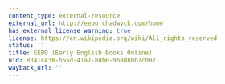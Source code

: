 ```yaml
---
content_type: external-resource
external_url: http://eebo.chadwyck.com/home
has_external_license_warning: true
license: https://en.wikipedia.org/wiki/All_rights_reserved
status: ''
title: EEBO (Early English Books Online)
uid: 8341c438-b55d-41a7-8db0-9b8d8bb2c087
wayback_url: ''
---
```


